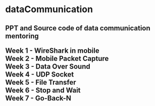 # dataCommunication
<h2>PPT and Source code of data communication mentoring <br>

Week 1 - WireShark in mobile <br>
Week 2 - Mobile Packet Capture <br>
Week 3 - Data Over Sound <br>
Week 4 - UDP Socket <br>
Week 5 - File Transfer <br>
Week 6 - Stop and Wait <br>
Week 7 - Go-Back-N <br>

